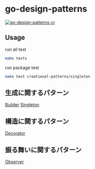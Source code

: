 # go-design-patterns

[![go-design-patterns-ci](https://github.com/Sei-Yukinari/go-design-patterns/actions/workflows/ci.yml/badge.svg)](https://github.com/Sei-Yukinari/go-design-patterns/actions/workflows/ci.yml)

## Usage

run all test

```bash
make tests
```

run package test

```bash
make test creational-patterns/singleton
```

## 生成に関するパターン

[Builder](./creational-patterns/builder)
[Singleton](./creational-patterns/singleton)

## 構造に関するパターン

[Decorator](./structural-patterns/decorator)

## 振る舞いに関するパターン

[Observer](./behavioral-patterns/observer)